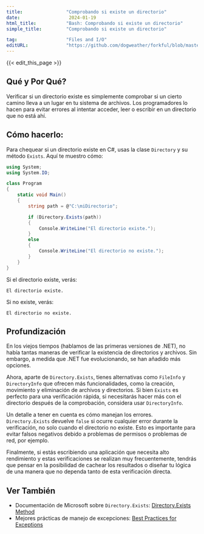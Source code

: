 ```yaml
---
title:                "Comprobando si existe un directorio"
date:                  2024-01-19
html_title:           "Bash: Comprobando si existe un directorio"
simple_title:         "Comprobando si existe un directorio"

tag:                  "Files and I/O"
editURL:              "https://github.com/dogweather/forkful/blob/master/content/es/c-sharp/checking-if-a-directory-exists.md"
---
```


{{< edit_this_page >}}

## Qué y Por Qué?
Verificar si un directorio existe es simplemente comprobar si un cierto camino lleva a un lugar en tu sistema de archivos. Los programadores lo hacen para evitar errores al intentar acceder, leer o escribir en un directorio que no está ahí.

## Cómo hacerlo:
Para chequear si un directorio existe en C#, usas la clase `Directory` y su método `Exists`. Aquí te muestro cómo:

```C#
using System;
using System.IO;

class Program
{
    static void Main()
    {
        string path = @"C:\miDirectorio";

        if (Directory.Exists(path))
        {
            Console.WriteLine("El directorio existe.");
        }
        else
        {
            Console.WriteLine("El directorio no existe.");
        }
    }
}
```

Si el directorio existe, verás:
```
El directorio existe.
```

Si no existe, verás:
```
El directorio no existe.
```

## Profundización
En los viejos tiempos (hablamos de las primeras versiones de .NET), no había tantas maneras de verificar la existencia de directorios y archivos. Sin embargo, a medida que .NET fue evolucionando, se han añadido más opciones.

Ahora, aparte de `Directory.Exists`, tienes alternativas como `FileInfo` y `DirectoryInfo` que ofrecen más funcionalidades, como la creación, movimiento y eliminación de archivos y directorios. Si bien `Exists` es perfecto para una verificación rápida, si necesitarás hacer más con el directorio después de la comprobación, considera usar `DirectoryInfo`.

Un detalle a tener en cuenta es cómo manejan los errores. `Directory.Exists` devuelve `false` si ocurre cualquier error durante la verificación, no solo cuando el directorio no existe. Esto es importante para evitar falsos negativos debido a problemas de permisos o problemas de red, por ejemplo.

Finalmente, si estás escribiendo una aplicación que necesita alto rendimiento y estas verificaciones se realizan muy frecuentemente, tendrás que pensar en la posibilidad de cachear los resultados o diseñar tu lógica de una manera que no dependa tanto de esta verificación directa.

## Ver También
- Documentación de Microsoft sobre `Directory.Exists`: [Directory.Exists Method](https://docs.microsoft.com/en-us/dotnet/api/system.io.directory.exists?view=net-7.0)
- Mejores prácticas de manejo de excepciones: [Best Practices for Exceptions](https://docs.microsoft.com/en-us/dotnet/standard/exceptions/best-practices-for-exceptions)

